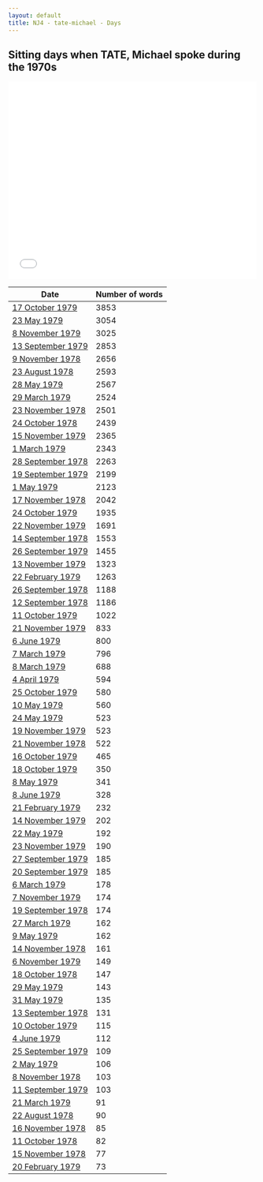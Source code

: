 ```yaml
---
layout: default
title: NJ4 - tate-michael - Days
---
```

## Sitting days when TATE, Michael spoke during the 1970s

<iframe width="100%" height="400" frameborder="0" scrolling="no" src="//plot.ly/~wragge/839.embed"></iframe>

| Date | Number of words |
|--------------|----------------|
|[17 October 1979](https://historichansard.net/senate/1979/19791017_senate_31_s82/)|3853|
|[23 May 1979](https://historichansard.net/senate/1979/19790523_senate_31_s81/)|3054|
|[8 November 1979](https://historichansard.net/senate/1979/19791108_senate_31_s83/)|3025|
|[13 September 1979](https://historichansard.net/senate/1979/19790913_senate_31_s82/)|2853|
|[9 November 1978](https://historichansard.net/senate/1978/19781109_senate_31_s79/)|2656|
|[23 August 1978](https://historichansard.net/senate/1978/19780823_senate_31_s78/)|2593|
|[28 May 1979](https://historichansard.net/senate/1979/19790528_senate_31_s81/)|2567|
|[29 March 1979](https://historichansard.net/senate/1979/19790329_senate_31_s80/)|2524|
|[23 November 1978](https://historichansard.net/senate/1978/19781123_senate_31_s79/)|2501|
|[24 October 1978](https://historichansard.net/senate/1978/19781024_senate_31_s79/)|2439|
|[15 November 1979](https://historichansard.net/senate/1979/19791115_senate_31_s83/)|2365|
|[1 March 1979](https://historichansard.net/senate/1979/19790301_SENATE_31_S80/)|2343|
|[28 September 1978](https://historichansard.net/senate/1978/19780928_senate_31_s78/)|2263|
|[19 September 1979](https://historichansard.net/senate/1979/19790919_senate_31_s82/)|2199|
|[1 May 1979](https://historichansard.net/senate/1979/19790501_senate_31_s81/)|2123|
|[17 November 1978](https://historichansard.net/senate/1978/19781117_senate_31_s79/)|2042|
|[24 October 1979](https://historichansard.net/senate/1979/19791024_senate_31_s83/)|1935|
|[22 November 1979](https://historichansard.net/senate/1979/19791122_senate_31_s83/)|1691|
|[14 September 1978](https://historichansard.net/senate/1978/19780914_senate_31_s78/)|1553|
|[26 September 1979](https://historichansard.net/senate/1979/19790926_senate_31_s82/)|1455|
|[13 November 1979](https://historichansard.net/senate/1979/19791113_senate_31_s83/)|1323|
|[22 February 1979](https://historichansard.net/senate/1979/19790222_senate_31_s80/)|1263|
|[26 September 1978](https://historichansard.net/senate/1978/19780926_senate_31_s78/)|1188|
|[12 September 1978](https://historichansard.net/senate/1978/19780912_senate_31_s78/)|1186|
|[11 October 1979](https://historichansard.net/senate/1979/19791011_senate_31_s82/)|1022|
|[21 November 1979](https://historichansard.net/senate/1979/19791121_senate_31_s83/)|833|
|[6 June 1979](https://historichansard.net/senate/1979/19790606_senate_31_s81/)|800|
|[7 March 1979](https://historichansard.net/senate/1979/19790307_SENATE_31_S80/)|796|
|[8 March 1979](https://historichansard.net/senate/1979/19790308_SENATE_31_S80/)|688|
|[4 April 1979](https://historichansard.net/senate/1979/19790404_senate_31_s80/)|594|
|[25 October 1979](https://historichansard.net/senate/1979/19791025_senate_31_s83/)|580|
|[10 May 1979](https://historichansard.net/senate/1979/19790510_senate_31_s81/)|560|
|[24 May 1979](https://historichansard.net/senate/1979/19790524_senate_31_s81/)|523|
|[19 November 1979](https://historichansard.net/senate/1979/19791119_senate_31_s83/)|523|
|[21 November 1978](https://historichansard.net/senate/1978/19781121_senate_31_s79/)|522|
|[16 October 1979](https://historichansard.net/senate/1979/19791016_senate_31_s82/)|465|
|[18 October 1979](https://historichansard.net/senate/1979/19791018_senate_31_s82/)|350|
|[8 May 1979](https://historichansard.net/senate/1979/19790508_senate_31_s81/)|341|
|[8 June 1979](https://historichansard.net/senate/1979/19790608_senate_31_s81/)|328|
|[21 February 1979](https://historichansard.net/senate/1979/19790221_senate_31_s80/)|232|
|[14 November 1979](https://historichansard.net/senate/1979/19791114_senate_31_s83/)|202|
|[22 May 1979](https://historichansard.net/senate/1979/19790522_senate_31_s81/)|192|
|[23 November 1979](https://historichansard.net/senate/1979/19791123_senate_31_s83/)|190|
|[27 September 1979](https://historichansard.net/senate/1979/19790927_senate_31_s82/)|185|
|[20 September 1979](https://historichansard.net/senate/1979/19790920_senate_31_s82/)|185|
|[6 March 1979](https://historichansard.net/senate/1979/19790306_SENATE_31_S80/)|178|
|[7 November 1979](https://historichansard.net/senate/1979/19791107_senate_31_s83/)|174|
|[19 September 1978](https://historichansard.net/senate/1978/19780919_senate_31_s78/)|174|
|[27 March 1979](https://historichansard.net/senate/1979/19790327_senate_31_s80/)|162|
|[9 May 1979](https://historichansard.net/senate/1979/19790509_senate_31_s81/)|162|
|[14 November 1978](https://historichansard.net/senate/1978/19781114_senate_31_s79/)|161|
|[6 November 1979](https://historichansard.net/senate/1979/19791106_senate_31_s83/)|149|
|[18 October 1978](https://historichansard.net/senate/1978/19781018_senate_31_s79/)|147|
|[29 May 1979](https://historichansard.net/senate/1979/19790529_senate_31_s81/)|143|
|[31 May 1979](https://historichansard.net/senate/1979/19790531_senate_31_s81/)|135|
|[13 September 1978](https://historichansard.net/senate/1978/19780913_senate_31_s78/)|131|
|[10 October 1979](https://historichansard.net/senate/1979/19791010_senate_31_s82/)|115|
|[4 June 1979](https://historichansard.net/senate/1979/19790604_senate_31_s81/)|112|
|[25 September 1979](https://historichansard.net/senate/1979/19790925_senate_31_s82/)|109|
|[2 May 1979](https://historichansard.net/senate/1979/19790502_senate_31_s81/)|106|
|[8 November 1978](https://historichansard.net/senate/1978/19781108_senate_31_s79/)|103|
|[11 September 1979](https://historichansard.net/senate/1979/19790911_senate_31_s82/)|103|
|[21 March 1979](https://historichansard.net/senate/1979/19790321_senate_31_s80/)|91|
|[22 August 1978](https://historichansard.net/senate/1978/19780822_senate_31_s78/)|90|
|[16 November 1978](https://historichansard.net/senate/1978/19781116_senate_31_s79/)|85|
|[11 October 1978](https://historichansard.net/senate/1978/19781011_senate_31_s78/)|82|
|[15 November 1978](https://historichansard.net/senate/1978/19781115_senate_31_s79/)|77|
|[20 February 1979](https://historichansard.net/senate/1979/19790220_senate_31_s80/)|73|
